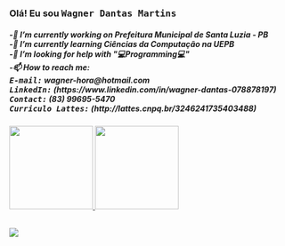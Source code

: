 
<h3>Olá! Eu sou <tt>Wagner Dantas Martins</tt></h3>
<h5>-🔭 I’m currently working on Prefeitura Municipal de Santa Luzia - PB<br>
-🌱 I’m currently learning Ciências da Computação na UEPB<br>
-🤔 I’m looking for help with "💻Programming💻"<br>
-📫 How to reach me:<br>
<tt>E-mail:</tt> wagner-hora@hotmail.com<br>
<tt>LinkedIn:</tt> (https://www.linkedin.com/in/wagner-dantas-078878197)<br>
<tt>Contact:</tt> (83) 99695-5470<br>
<tt>Curriculo Lattes:</tt> (http://lattes.cnpq.br/3246241735403488)
</h5>
<div align="left">
  <a href="https://github.com/wagner-dantas">
  <img height="150em" src="https://github-readme-stats.vercel.app/api?username=wagner-dantas&show_icons=true&theme=vision-friendly-dark&include_all_commits=true&count_private=true"/>
  <img height="150em" src="https://github-readme-stats.vercel.app/api/top-langs/?username=wagner-dantas&layout=compact&langs_count=7&theme=vision-friendly-dark"/>
</div>
<div style="display":"inline_block"><br>
  <p align="left">
    <a href="https://skillicons.dev">
    <img src="https://skillicons.dev/icons?i=py,html,css,js,java,mysql" />
    </a>
  </p>
</div>
